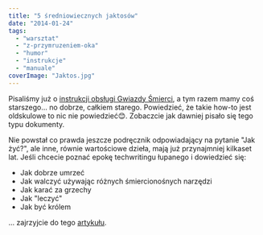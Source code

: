 ```yaml
---
title: "5 średniowiecznych jaktosów"
date: "2014-01-24"
tags:
  - "warsztat"
  - "z-przymruzeniem-oka"
  - "humor"
  - "instrukcje"
  - "manuale"
coverImage: "Jaktos.jpg"
---
```


Pisaliśmy już o
[instrukcji obsługi Gwiazdy Śmierci](http://techwriter.pl/ten-dokument-warto-miec-pod-reka/),
a tym razem mamy coś starszego... no dobrze, całkiem starego. Powiedzieć, że
takie how-to jest oldskulowe to nic nie powiedzieć😊. Zobaczcie jak dawniej
pisało się tego typu dokumenty.

Nie powstał co prawda jeszcze podręcznik odpowiadający na pytanie "Jak żyć?",
ale inne, równie wartościowe dzieła, mają już przynajmniej kilkaset lat. Jeśli
chcecie poznać epokę techwritingu łupanego i dowiedzieć się:

- Jak dobrze umrzeć
- Jak walczyć używając różnych śmiercionośnych narzędzi
- Jak karać za grzechy
- Jak "leczyć"
- Jak być królem

... zajrzyjcie do tego
[artykułu](http://mentalfloss.com/article/52725/5-how-manuals-middle-ages).

